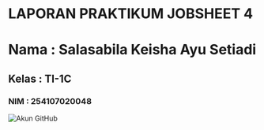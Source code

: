 # LAPORAN PRAKTIKUM JOBSHEET 4

<h1> Nama  : Salasabila Keisha Ayu Setiadi </h1>
<h2> Kelas : TI-1C </h2>
<h3> NIM   : 254107020048 </h3>

![Akun GitHub](image.png)

